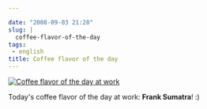 ```yaml
---

date: "2008-09-03 21:28"
slug: |
  coffee-flavor-of-the-day
tags:
 - english
title: Coffee flavor of the day
---
```


[![Coffee flavor of the day at
work](http://farm4.static.flickr.com/3071/2825406743_cd04c6b12c.jpg)](http://www.flickr.com/photos/ogmaciel/2825406743/)

Today's coffee flavor of the day at work: **Frank Sumatra**! :)
